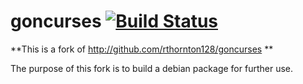 # goncurses [![Build Status](https://travis-ci.org/cha87de/goncurses.svg)](https://travis-ci.org/cha87de/goncurses)

**This is a fork of http://github.com/rthornton128/goncurses **

The purpose of this fork is to build a debian package for further use.

